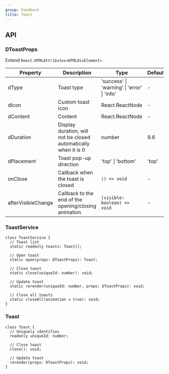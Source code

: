 ```yaml
---
group: Feedback
title: Toast
---
```


## API

### DToastProps

Extend `React.HTMLAttributes<HTMLDivElement>`.

<!-- prettier-ignore-start -->
| Property | Description | Type | Default | 
| --- | --- | --- | --- | 
| dType | Toast type | 'success' \| 'warning' \| 'error' \| 'info' | - |
| dIcon | Custom toast icon | React.ReactNode | - |
| dContent | Content | React.ReactNode | - |
| dDuration | Display duration, will not be closed automatically when it is 0 | number | 9.6 |
| dPlacement | Toast pop-up direction | 'top' \| 'bottom'  | 'top' |
| onClose | Callback when the toast is closed | `() => void` | - |
| afterVisibleChange | Callback to the end of the opening/closing animation | `(visible: boolean) => void` | - |
<!-- prettier-ignore-end -->

### ToastService

```tsx
class ToastService {
  // Toast list
  static readonly toasts: Toast[];

  // Open toast
  static open(props: DToastProps): Toast;

  // Close toast
  static close(uniqueId: number): void;

  // Update toast
  static rerender(uniqueId: number, props: DToastProps): void;

  // Close all toasts
  static closeAll(animation = true): void;
}
```

### Toast

```tsx
class Toast {
  // Uniquely identifies
  readonly uniqueId: number;

  // Close toast
  close(): void;

  // Update toast
  rerender(props: DToastProps): void;
}
```
